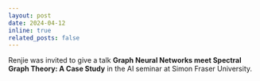 ```yaml
---
layout: post
date: 2024-04-12
inline: true
related_posts: false
---
```


Renjie was invited to give a talk **Graph Neural Networks meet Spectral Graph Theory: A Case Study** in the AI seminar at Simon Fraser University.
